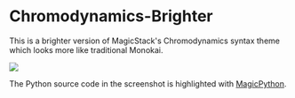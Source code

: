 # Chromodynamics-Brighter


This is a brighter version of MagicStack's Chromodynamics syntax theme which looks more like traditional Monokai.

![](https://i.imgur.com/5lHgpVE.png)

The Python source code in the screenshot is highlighted with
[MagicPython](https://github.com/MagicStack/MagicPython).

<!-- ## Installation Instructions

Find the `Chromodynamics` theme, install it, and enable via
`Themes / Syntax Theme`. -->
